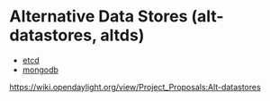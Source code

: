 # Alternative Data Stores (alt-datastores, altds)

* [etcd](etcd/)
* [mongodb](mongodb/)

https://wiki.opendaylight.org/view/Project_Proposals:Alt-datastores
